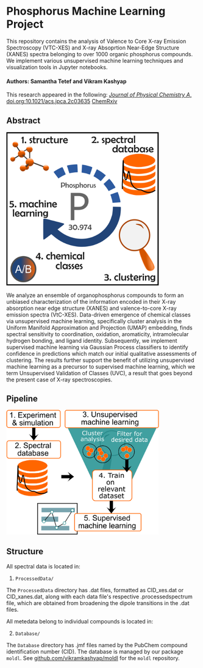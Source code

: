 # Phosphorus Machine Learning Project

This repository contains the analysis of Valence to Core X-ray Emission Spectroscopy (VTC-XES) and X-ray Absoprtion Near-Edge Structure (XANES) spectra belonging to over 1000 organic phosphorus compounds. We implement various unsupervised machine learning techniques and visualization tools in Jupyter notebooks.

#### Authors: Samantha Tetef and Vikram Kashyap

This research appeared in the following:
[*Journal of Physical Chemistry A*, doi.org:10.1021/acs.jpca.2c03635](https://doi.org/10.1021/acs.jpca.2c03635)
[ChemRxiv](https://chemrxiv.org/engage/chemrxiv/article-details/621402950c0bf00f69f1ac0c)

## Abstract

<img src="Figures/TOC.png" alt="TOC" width="400"/>

We analyze an ensemble of organophosphorus compounds to form an unbiased characterization of the information encoded in their X-ray absorption near edge structure (XANES) and valence-to-core X-ray emission spectra (VtC-XES). Data-driven emergence of chemical classes via unsupervised machine learning, specifically cluster analysis in the Uniform Manifold Approximation and Projection (UMAP) embedding, finds spectral sensitivity to coordination, oxidation, aromaticity, intramolecular hydrogen bonding, and ligand identity. Subsequently, we implement supervised machine learning via Gaussian Process classifiers to identify confidence in predictions which match our initial qualitative assessments of clustering. The results further support the benefit of utilizing unsupervised machine learning as a precursor to supervised machine learning, which we term Unsupervised Validation of Classes (UVC), a result that goes beyond the present case of X-ray spectroscopies.

## Pipeline

<img src="Figures/flowchart.png" alt="Flowchart" width="400"/>

## Structure

All spectral data is located in:

1. `ProcessedData/`

The `ProcessedData` directory has .dat files, formatted as CID_xes.dat or CID_xanes.dat, along with each data file's respective .processedspectrum file, which are obtained from broadening the dipole transitions in the .dat files.


All metedata belong to individual compounds is located in:

2. `Database/`

The `Database` directory has .jmf files named by the PubChem compound identification number (CID). The database is managed by our package `moldl`. See [github.com/vikramkashyap/moldl](https://github.com/vikramkashyap/moldl) for the `moldl` repository.
